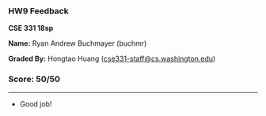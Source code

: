 ### HW9 Feedback

**CSE 331 18sp**

**Name:** Ryan Andrew Buchmayer (buchmr)

**Graded By:** Hongtao Huang (cse331-staff@cs.washington.edu)

### Score: 50/50
---

- Good job!

